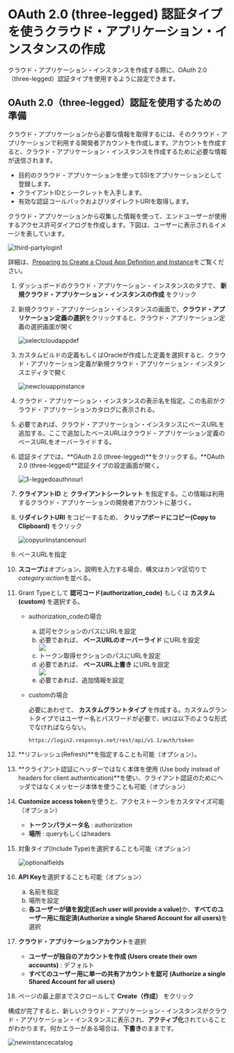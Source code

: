 # OAuth 2.0 (three-legged) 認証タイプを使うクラウド・アプリケーション・インスタンスの作成

クラウド・アプリケーション・インスタンスを作成する際に、OAuth 2.0（three-legged）認証タイプを使用するように設定できます。

## OAuth 2.0（three-legged）認証を使用するための準備

クラウド・アプリケーションから必要な情報を取得するには、そのクラウド・アプリケーションで利用する開発者アカウントを作成します。アカウントを作成すると、クラウド・アプリケーション・インスタンスを作成するために必要な情報が送信されます。

- 目的のクラウド・アプリケーションを使ってSSIをアプリケーションとして登録します。
- クライアントIDとシークレットを入手します。
- 有効な認証コールバックおよびリダイレクトURIを取得します。

クラウド・アプリケーションから収集した情報を使って、エンドユーザーが使用するアクセス許可ダイアログを作成します。下図は、ユーザーに表示されるイメージを表しています。

  ![third-partylogin1](https://docs.oracle.com/en/cloud/paas/self-service-integration-cloud/ssiag/img/third-partylogin1.png)

詳細は、[Preparing to Create a Cloud App Definition and Instance](https://docs.oracle.com/en/cloud/paas/self-service-integration-cloud/ssiag/preparing-create-cloud-app-definition-and-instance.html)をご覧ください。

  1. ダッシュボードのクラウド・アプリケーション・インスタンスのタブで、 **新規クラウド・アプリケーション・インスタンスの作成** をクリック
  2. 新規クラウド・アプリケーション・インスタンスの画面で、**クラウド・アプリケーション定義の選択**をクリックすると、クラウド・アプリケーション定義の選択画面が開く

        ![selectcloudappdef](https://docs.oracle.com/en/cloud/paas/self-service-integration-cloud/ssiag/img/selectcloudappdef.png)

  3. カスタムビルドの定義もしくはOracleが作成した定義を選択すると、クラウド・アプリケーション定義が新規クラウド・アプリケーション・インスタンスエディタで開く

        ![newclouappinstance](https://docs.oracle.com/en/cloud/paas/self-service-integration-cloud/ssiag/img/newclouappinstance.png)

  4. クラウド・アプリケーション・インスタンスの表示名を指定。この名前がクラウド・アプリケーションカタログに表示される。
  5. 必要であれば、クラウド・アプリケーション・インスタンスにベースURLを追加する。ここで追加したベースURLはクラウド・アプリケーション定義のベースURLをオーバーライドする。
  6. 認証タイプでは、**OAuth 2.0 (three-legged)**をクリックする。**OAuth 2.0 (three-legged)**認証タイプの設定画面が開く。

        ![3-leggedoauthnourl](https://docs.oracle.com/en/cloud/paas/self-service-integration-cloud/ssiag/img/3-leggedoauthnourl.png)

  7. **クライアントID** と **クライアントシークレット** を指定する。この情報は利用するクラウド・アプリケーションの開発者アカウントに基づく。
  8. **リダイレクトURI** をコピーするため、 **クリップボードにコピー(Copy to Clipboard)** をクリック

        ![copyuriinstancenourl](https://docs.oracle.com/en/cloud/paas/self-service-integration-cloud/ssiag/img/copyuriinstancenourl.png)

  9. ベースURLを指定
  10. **スコープ**はオプション。説明を入力する場合、構文はカンマ区切りで<i>category:action</i>を並べる。
  11. Grant Typeとして **認可コード(authorization_code)** もしくは **カスタム(custom)** を選択する。
        - authorization_codeの場合
            <ol type="a">
            <li>認可セクションのパスにURLを設定</li>
            <li>必要であれば、 <b>ベースURLのオーバーライド</b> にURLを設定</li>
            <img src="https://docs.oracle.com/en/cloud/paas/self-service-integration-cloud/ssiag/img/authorizetoken.png"/>
            <li>トークン取得セクションのパスにURLを設定</li>
            <li>必要であれば、 <b>ベースURL上書き</b> にURLを設定</li>
            <img src="https://docs.oracle.com/en/cloud/paas/self-service-integration-cloud/ssiag/img/gettoken1.png"/>
            <li>必要であれば、追加情報を設定</li>
            </ol>
        - customの場合

            必要にあわせて、 **カスタムグラントタイプ** を作成する。カスタムグラントタイプではユーザー名とパスワードが必要で、```URI```は以下のような形式でなければならない。
            ```URL
            https://login2.responsys.net/rest/api/v1.1/auth/token
            ```

  12. **リフレッシュ(Refresh)**を指定することも可能（オプション）。
  13. **クライアント認証にヘッダーではなく本体を使用 (Use body instead of headers for client authentication)**を使い、クライアント認証のためにヘッダではなくメッセージ本体を使うことも可能（オプション）
  14. **Customize access token**を使うと、アクセストークンをカスタマイズ可能（オプション）
        - **トークンパラメータ名** : authorization
        - **場所** : queryもしくはheaders
  15. 対象タイプ(Include Type)を選択することも可能（オプション）

        ![optionalfields](https://docs.oracle.com/en/cloud/paas/self-service-integration-cloud/ssiag/img/optionalfields.png)

  16. **API Key**を選択することも可能（オプション）
        <ol type="a">
        <li>名前を指定</li>
        <li>場所を設定</li>
        <li><b>各ユーザーが値を設定(Each user will provide a value)</b>か、<b>すべてのユーザー用に指定済(Authorize a single Shared Account for all users)</b>を選択</li>
        </ol>
  17. **クラウド・アプリケーションアカウント**を選択
        - **ユーザーが独自のアカウントを作成 (Users create their own accounts)** : デフォルト
        - **すべてのユーザー用に単一の共有アカウントを認可 (Authorize a single Shared Account for all users)**
  18. ページの最上部までスクロールして **Create（作成）** をクリック

構成が完了すると、新しいクラウド・アプリケーション・インスタンスがクラウド・アプリケーション・インスタンスに表示され、**アクティブ化**されていることがわかります。何かエラーがある場合は、**下書き**のままです。

![newinstancecatalog](https://docs.oracle.com/en/cloud/paas/self-service-integration-cloud/ssiag/img/newinstancecatalog.png)
